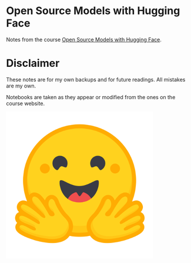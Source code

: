 # Open Source Models with Hugging Face

Notes from the course [Open Source Models with Hugging Face](https://learn.deeplearning.ai/courses/open-source-models-hugging-face/lesson/ci5d5/introduction?courseName=open-source-models-hugging-face).
# Disclaimer

These notes are for my own backups and for future readings. All mistakes are my own.

Notebooks are taken as they appear or modified from the ones on the course website.

<img src="images/hugging_face.png" width="400px" />